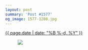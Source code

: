 ```yaml
---
layout: post
summary: 'Post #1577'
og_image: 1577-1280.jpg
---
```


<div class="post">
 <time>
  <a href="/1577">
   {{ page.date | date: "%B %-d, %Y" }}
  </a>
 </time>
 <a href="/1577">
  <figure data-taken="1/8/2022">
   <img sizes="(min-width: 700px) 50vw, calc(100vw - 2rem)" src="{{ site.assets_url }}/1577-640.jpg" srcset="{{ site.assets_url }}/1577-320.jpg 320w, {{ site.assets_url }}/1577-640.jpg 640w, {{ site.assets_url }}/1577-960.jpg 960w, {{ site.assets_url }}/1577-1280.jpg 1280w"/>
  </figure>
 </a>
</div>
